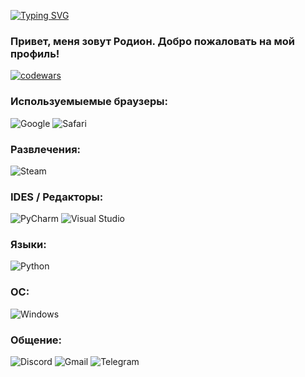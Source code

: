 [![Typing SVG](https://readme-typing-svg.demolab.com?font=Fira+Code&weight=900&size=26&pause=1000&color=AE85F7&width=435&lines=%D0%A2%D0%B8%D1%85%D0%BE+%D0%B2+%D1%83%D0%B3%D0%BB%D1%83+%D1%88%D1%83%D1%80%D1%88%D1%83+%D0%BF%D0%BE+%D0%BA%D0%BB%D0%B0%D0%B2%D0%B8%D0%B0%D1%82%D1%83%D1%80%D0%B5+)](https://git.io/typing-svg)

### Привет, меня зовут Родион. Добро пожаловать на мой профиль!

[![codewars](https://www.codewars.com/users/SHURSHALO/badges/large)](https://www.codewars.com/users/SHURSHALO)

### Используемыемые браузеры:
![Google](https://img.shields.io/badge/google-4285F4?style=for-the-badge&logo=google&logoColor=white)
![Safari](https://img.shields.io/badge/Safari-000000?style=for-the-badge&logo=Safari&logoColor=white)

### Развлечения:
![Steam](https://img.shields.io/badge/steam-%23000000.svg?style=for-the-badge&logo=steam&logoColor=white)

### IDES / Редакторы:
![PyCharm](https://img.shields.io/badge/pycharm-143?style=for-the-badge&logo=pycharm&logoColor=black&color=black&labelColor=green)
![Visual Studio](https://img.shields.io/badge/Visual%20Studio-5C2D91.svg?style=for-the-badge&logo=visual-studio&logoColor=white)

### Языки:
![Python](https://img.shields.io/badge/python-3670A0?style=for-the-badge&logo=python&logoColor=ffdd54)

### ОС:
![Windows](https://img.shields.io/badge/Windows-0078D6?style=for-the-badge&logo=windows&logoColor=white)

### Общение:
![Discord](https://img.shields.io/badge/Discord-%235865F2.svg?style=for-the-badge&logo=discord&logoColor=white)
![Gmail](https://img.shields.io/badge/Gmail-D14836?style=for-the-badge&logo=gmail&logoColor=white)
![Telegram](https://img.shields.io/badge/Telegram-2CA5E0?style=for-the-badge&logo=telegram&logoColor=white)



